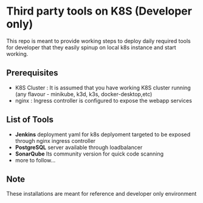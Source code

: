 # Third party tools on K8S (Developer only)
This repo is meant to provide working steps to deploy daily required tools for developer that they easily spinup on local k8s instance and start working.

## Prerequisites
- K8S Cluster : It is assumed that you have working K8S cluster running (any flavour - minikube, k3d, k3s, docker-desktop,etc)
- nginx : Ingress controller is configured to expose the webapp services

## List of Tools
- **Jenkins** deployment yaml for k8s deplyoment targeted to be exposed through nginx ingress controller
-  **PostgreSQL** server available through loadbalancer
-  **SonarQube** lts community version for quick code scanning
-  more to follow...


## Note
These installations are meant for reference and developer only environment
